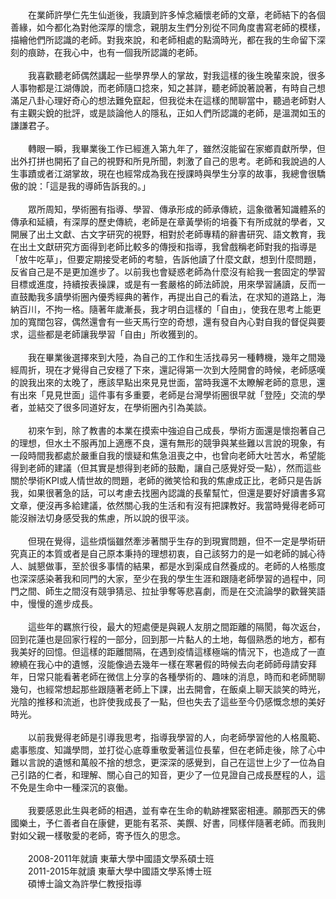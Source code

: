 <!--記我與學仁師相處的點滴時光--!>

　　在業師許學仁先生仙逝後，我讀到許多悼念緬懷老師的文章，老師結下的各個善緣，如今都化為對他深厚的懷念，親朋友生們分別從不同角度書寫老師的模樣，描繪他們所認識的老師。對我來說，和老師相處的點滴時光，都在我的生命留下深刻的痕跡，在我心中，也有一個我所認識的老師。<br><br>
  
　　我喜歡聽老師偶然講起一些學界學人的掌故，對我這樣的後生晚輩來說，很多人事物都是江湖傳說，而老師隨口捻來，知之甚詳，聽老師說著說著，有時自己想滿足八卦心理好奇心的想法難免竄起，但我從未在這樣的閒聊當中，聽過老師對人有主觀尖銳的批評，或是談論他人的隱私，正如人們所認識的老師，是溫潤如玉的謙謙君子。<br><br>
  
　　轉眼一瞬，我畢業後工作已經進入第九年了，雖然沒能留在家鄉貢獻所學，但出外打拼也開拓了自己的視野和所見所聞，刺激了自己的思考。老師和我說過的人生事蹟或者江湖掌故，現在也經常成為我在授課時與學生分享的故事，我總會很驕傲的說：「這是我的導師告訴我的。」<br><br>
  
　　眾所周知，學術圈有指導、學習、傳承形成的師承傳統，這象徵著知識體系的傳承和延續，有深厚的歷史傳統，老師是在章黃學術的培養下有所成就的學者，又開展了出土文獻、古文字研究的視野，相對於老師專精的辭書研究、語文教育，我在出土文獻研究方面得到老師比較多的傳授和指導，我曾戲稱老師對我的指導是「放牛吃草」，但要定期接受老師的考驗，告訴他讀了什麼文獻，想到什麼問題，反省自己是不是更加進步了。以前我也會疑惑老師為什麼沒有給我一套固定的學習目標或進度，持續按表操課，或是有一套嚴格的師法師說，用來學習誦讀，反而一直鼓勵我多讀學術圈內優秀經典的著作，再提出自己的看法，在求知的道路上，海納百川，不拘一格。隨著年歲漸長，我才明白這樣的「自由」，使我在思考上能更加的寬闊包容，偶然還會有一些天馬行空的奇想，還有發自內心對自我的督促與要求，這些都是老師讓我學習「自由」所收獲到的。<br><br>
  
　　我在畢業後選擇來到大陸，為自己的工作和生活找尋另一種轉機，幾年之間幾經周折，現在才覺得自己安穩了下來，還記得第一次到大陸開會的時候，老師感嘆的說我出來的太晚了，應該早點出來見見世面，當時我還不太瞭解老師的意思，還有出來「見見世面」這件事有多重要，老師是台灣學術圈很早就「登陸」交流的學者，並結交了很多同道好友，在學術圈內引為美談。<br><br>
  
　　初來乍到，除了教書的本業在摸索中強迫自己成長，學術方面還是懷抱著自己的理想，但水土不服再加上適應不良，還有無形的競爭與某些難以言說的現象，有一段時間我都處於嚴重自我的懷疑和焦急沮喪之中，也曾向老師大吐苦水，希望能得到老師的建議（但其實是想得到老師的鼓勵，讓自己感覺好受一點），然而這些關於學術KPI或人情世故的問題，老師的微笑恰和我的焦慮成正比，老師只是告訴我，如果很著急的話，可以考慮去找圈內認識的長輩幫忙，但還是要好好讀書多寫文章，便沒再多給建議，依然關心我的生活和有沒有把課教好。我當時覺得老師可能沒辦法切身感受我的焦慮，所以說的很平淡。<br><br>
  
　　但現在覺得，這些煩惱雖然牽涉著關乎生存的到現實問題，但不一定是學術研究真正的本質或者是自己原本秉持的理想初衷，自己該努力的是一如老師的誠心待人、誠懇做事，至於很多事情的結果，都是水到渠成自然養成的。老師的人格態度也深深感染著我和同門的大家，至少在我的學生生涯和跟隨老師學習的過程中，同門之間、師生之間沒有競爭猜忌、拉扯爭奪等悲喜劇，而是在交流論學的歡聲笑語中，慢慢的進步成長。<br><br>
  
　　這些年的羈旅行役，最大的短處便是與親人友朋之間距離的隔閡，每次返台，回到花蓮也是回家行程的一部分，回到那一片黏人的土地，每個熟悉的地方，都有我美好的回憶。但這樣的距離間隔，在遇到疫情這樣極端的情況下，也造成了一直繚繞在我心中的遺憾，沒能像過去幾年一樣在寒暑假的時候去向老師師母請安拜年，日常只能看著老師在微信上分享的各種學術的、趣味的消息，時而和老師閒聊幾句，也經常想起那些跟隨著老師上下課，出去開會，在飯桌上聊天談笑的時光，光陰的推移和流逝，也許使我成長了一點，但也失去了這些至今仍感慨念想的美好時光。<br><br>
  
　　以前我覺得老師是引導我思考，指導我學習的人，向老師學習他的人格風範、處事態度、知識學問，並打從心底尊重敬愛著這位長輩，但在老師走後，除了心中難以言說的遺憾和萬般不捨的想念，更深深的感覺到，自己在這世上少了一位為自己引路的仁者，和理解、關心自己的知音，更少了一位見證自己成長歷程的人，這不免是生命中一種深沉的哀働。<br><br>
  
　　我要感恩此生與老師的相遇，並有幸在生命的軌跡裡緊密相連。願那西天的佛國樂土，予仁善者自在康健，更能有茗茶、美饌、好書，同樣伴隨著老師。而我則對如父親一樣敬愛的老師，寄予恆久的思念。<br><br>
  
　　2008-2011年就讀 東華大學中國語文學系碩士班<br>
　　2011-2015年就讀 東華大學中國語文學系博士班<br>
　　碩博士論文為許學仁教授指導
